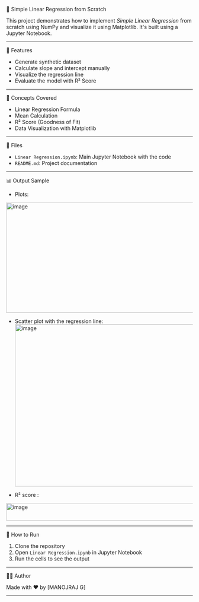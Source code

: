 📌 Simple Linear Regression from Scratch

This project demonstrates how to implement *Simple Linear Regression* from scratch using NumPy and visualize it using Matplotlib. It's built using a Jupyter Notebook.

---

🔧 Features

- Generate synthetic dataset
- Calculate slope and intercept manually
- Visualize the regression line
- Evaluate the model with R² Score

---

🧠 Concepts Covered

- Linear Regression Formula
- Mean Calculation
- R² Score (Goodness of Fit)
- Data Visualization with Matplotlib

---

📁 Files

- `Linear Regression.ipynb`: Main Jupyter Notebook with the code
- `README.md`: Project documentation

---

📊 Output Sample

- Plots:
 <img width="939" height="297" alt="image" src="https://github.com/user-attachments/assets/9a87dd20-2386-4f7e-9513-5191fc8aa2bb" />

- Scatter plot with the regression line:
  <img width="938" height="437" alt="image" src="https://github.com/user-attachments/assets/979a14a9-efb9-4b25-972a-6873addd0f58" />

 -  R² score :
  <img width="623" height="47" alt="image" src="https://github.com/user-attachments/assets/95793dff-3882-4d08-8192-e90a90ae6f98" />

 
---

📌 How to Run

1. Clone the repository
2. Open `Linear Regression.ipynb` in Jupyter Notebook
3. Run the cells to see the output

---

🧑‍💻 Author

Made with ❤ by [MANOJRAJ G]

---
